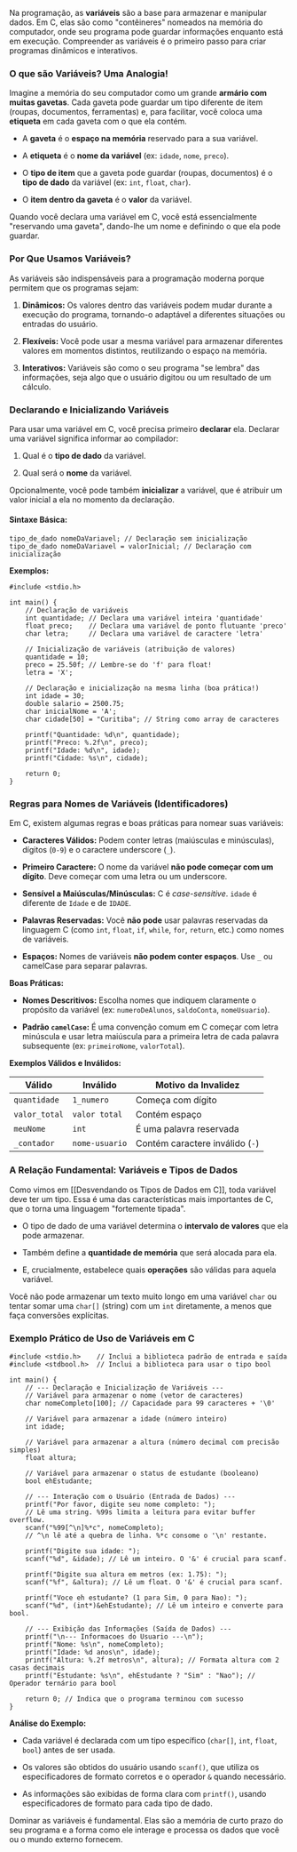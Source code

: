

Na programação, as **variáveis** são a base para armazenar e manipular dados. Em C, elas são como "contêineres" nomeados na memória do computador, onde seu programa pode guardar informações enquanto está em execução. Compreender as variáveis é o primeiro passo para criar programas dinâmicos e interativos.

### O que são Variáveis? Uma Analogia!

Imagine a memória do seu computador como um grande **armário com muitas gavetas**. Cada gaveta pode guardar um tipo diferente de item (roupas, documentos, ferramentas) e, para facilitar, você coloca uma **etiqueta** em cada gaveta com o que ela contém.

- A **gaveta** é o **espaço na memória** reservado para a sua variável.
    
- A **etiqueta** é o **nome da variável** (ex: `idade`, `nome`, `preco`).
    
- O **tipo de item** que a gaveta pode guardar (roupas, documentos) é o **tipo de dado** da variável (ex: `int`, `float`, `char`).
    
- O **item dentro da gaveta** é o **valor** da variável.
    

Quando você declara uma variável em C, você está essencialmente "reservando uma gaveta", dando-lhe um nome e definindo o que ela pode guardar.

### Por Que Usamos Variáveis?

As variáveis são indispensáveis para a programação moderna porque permitem que os programas sejam:

1. **Dinâmicos:** Os valores dentro das variáveis podem mudar durante a execução do programa, tornando-o adaptável a diferentes situações ou entradas do usuário.
    
2. **Flexíveis:** Você pode usar a mesma variável para armazenar diferentes valores em momentos distintos, reutilizando o espaço na memória.
    
3. **Interativos:** Variáveis são como o seu programa "se lembra" das informações, seja algo que o usuário digitou ou um resultado de um cálculo.
    

### Declarando e Inicializando Variáveis

Para usar uma variável em C, você precisa primeiro **declarar** ela. Declarar uma variável significa informar ao compilador:

1. Qual é o **tipo de dado** da variável.
    
2. Qual será o **nome** da variável.
    

Opcionalmente, você pode também **inicializar** a variável, que é atribuir um valor inicial a ela no momento da declaração.

#### **Sintaxe Básica:**

```
tipo_de_dado nomeDaVariavel; // Declaração sem inicialização
tipo_de_dado nomeDaVariavel = valorInicial; // Declaração com inicialização
```

**Exemplos:**

```
#include <stdio.h>

int main() {
    // Declaração de variáveis
    int quantidade; // Declara uma variável inteira 'quantidade'
    float preco;    // Declara uma variável de ponto flutuante 'preco'
    char letra;     // Declara uma variável de caractere 'letra'

    // Inicialização de variáveis (atribuição de valores)
    quantidade = 10;
    preco = 25.50f; // Lembre-se do 'f' para float!
    letra = 'X';

    // Declaração e inicialização na mesma linha (boa prática!)
    int idade = 30;
    double salario = 2500.75;
    char inicialNome = 'A';
    char cidade[50] = "Curitiba"; // String como array de caracteres

    printf("Quantidade: %d\n", quantidade);
    printf("Preco: %.2f\n", preco);
    printf("Idade: %d\n", idade);
    printf("Cidade: %s\n", cidade);

    return 0;
}
```

### Regras para Nomes de Variáveis (Identificadores)

Em C, existem algumas regras e boas práticas para nomear suas variáveis:

- **Caracteres Válidos:** Podem conter letras (maiúsculas e minúsculas), dígitos (`0-9`) e o caractere underscore (`_`).
    
- **Primeiro Caractere:** O nome da variável **não pode começar com um dígito**. Deve começar com uma letra ou um underscore.
    
- **Sensível a Maiúsculas/Minúsculas:** C é _case-sensitive_. `idade` é diferente de `Idade` e de `IDADE`.
    
- **Palavras Reservadas:** Você **não pode** usar palavras reservadas da linguagem C (como `int`, `float`, `if`, `while`, `for`, `return`, etc.) como nomes de variáveis.
    
- **Espaços:** Nomes de variáveis **não podem conter espaços**. Use `_` ou camelCase para separar palavras.
    

**Boas Práticas:**

- **Nomes Descritivos:** Escolha nomes que indiquem claramente o propósito da variável (ex: `numeroDeAlunos`, `saldoConta`, `nomeUsuario`).
    
- **Padrão `camelCase`:** É uma convenção comum em C começar com letra minúscula e usar letra maiúscula para a primeira letra de cada palavra subsequente (ex: `primeiroNome`, `valorTotal`).
    

**Exemplos Válidos e Inválidos:**

|Válido|Inválido|Motivo da Invalidez|
|---|---|---|
|`quantidade`|`1_numero`|Começa com dígito|
|`valor_total`|`valor total`|Contém espaço|
|`meuNome`|`int`|É uma palavra reservada|
|`_contador`|`nome-usuario`|Contém caractere inválido (`-`)|

### A Relação Fundamental: Variáveis e Tipos de Dados

Como vimos em [[Desvendando os Tipos de Dados em C]], toda variável deve ter um tipo. Essa é uma das características mais importantes de C, que o torna uma linguagem "fortemente tipada".

- O tipo de dado de uma variável determina o **intervalo de valores** que ela pode armazenar.
    
- Também define a **quantidade de memória** que será alocada para ela.
    
- E, crucialmente, estabelece quais **operações** são válidas para aquela variável.
    

Você não pode armazenar um texto muito longo em uma variável `char` ou tentar somar uma `char[]` (string) com um `int` diretamente, a menos que faça conversões explícitas.

### Exemplo Prático de Uso de Variáveis em C

```
#include <stdio.h>    // Inclui a biblioteca padrão de entrada e saída
#include <stdbool.h>  // Inclui a biblioteca para usar o tipo bool

int main() {
    // --- Declaração e Inicialização de Variáveis ---
    // Variável para armazenar o nome (vetor de caracteres)
    char nomeCompleto[100]; // Capacidade para 99 caracteres + '\0'
    
    // Variável para armazenar a idade (número inteiro)
    int idade; 
    
    // Variável para armazenar a altura (número decimal com precisão simples)
    float altura; 
    
    // Variável para armazenar o status de estudante (booleano)
    bool ehEstudante; 

    // --- Interação com o Usuário (Entrada de Dados) ---
    printf("Por favor, digite seu nome completo: ");
    // Lê uma string. %99s limita a leitura para evitar buffer overflow.
    scanf("%99[^\n]%*c", nomeCompleto); 
    // ^\n lê até a quebra de linha. %*c consome o '\n' restante.

    printf("Digite sua idade: ");
    scanf("%d", &idade); // Lê um inteiro. O '&' é crucial para scanf.

    printf("Digite sua altura em metros (ex: 1.75): ");
    scanf("%f", &altura); // Lê um float. O '&' é crucial para scanf.

    printf("Voce eh estudante? (1 para Sim, 0 para Nao): ");
    scanf("%d", (int*)&ehEstudante); // Lê um inteiro e converte para bool.

    // --- Exibição das Informações (Saída de Dados) ---
    printf("\n--- Informacoes do Usuario ---\n");
    printf("Nome: %s\n", nomeCompleto);
    printf("Idade: %d anos\n", idade);
    printf("Altura: %.2f metros\n", altura); // Formata altura com 2 casas decimais
    printf("Estudante: %s\n", ehEstudante ? "Sim" : "Nao"); // Operador ternário para bool

    return 0; // Indica que o programa terminou com sucesso
}
```

**Análise do Exemplo:**

- Cada variável é declarada com um tipo específico (`char[]`, `int`, `float`, `bool`) antes de ser usada.
    
- Os valores são obtidos do usuário usando `scanf()`, que utiliza os especificadores de formato corretos e o operador `&` quando necessário.
    
- As informações são exibidas de forma clara com `printf()`, usando especificadores de formato para cada tipo de dado.
    

Dominar as variáveis é fundamental. Elas são a memória de curto prazo do seu programa e a forma como ele interage e processa os dados que você ou o mundo externo fornecem.
